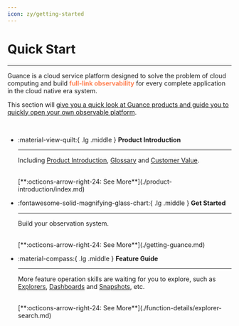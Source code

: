 ```yaml
---
icon: zy/getting-started
---
```


# Quick Start
---



Guance is a cloud service platform designed to solve the problem of cloud computing and build <font color=coral>**full-link observability**</font> for every complete application in the cloud native era system. 

This section will <u>give you a quick look at Guance products and guide you to quickly open your own observable platform</u>.


<br/>

<div class="grid cards" markdown>

-   :material-view-quilt:{ .lg .middle } __Product Introduction__

    ---

    Including [Product Introduction](./product-introduction/index.md), [Glossary](./product-introduction/glossary.md) and [Customer Value](./product-introduction/customer-value.md).

    <br/>
    [**:octicons-arrow-right-24: See More**](./product-introduction/index.md)


-   :fontawesome-solid-magnifying-glass-chart:{ .lg .middle } __Get Started__

    ---

    Build your observation system.

    <br/>
    [**:octicons-arrow-right-24: See More**](./getting-guance.md)

-   :material-compass:{ .lg .middle } __Feature Guide__

    ---

    More feature operation skills are waiting for you to explore, such as [Explorers](./function-details/explorer-search.md), [Dashboards](./function-details/dashboard.md) and [Snapshots](./function-details/snapshot.md), etc.

    <br/>
    [**:octicons-arrow-right-24: See More**](./function-details/explorer-search.md)


</div>

